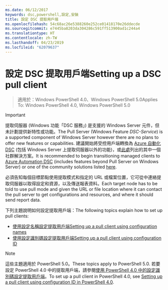 ```yaml
---
ms.date: 06/12/2017
keywords: dsc,powershell,設定,安裝
title: 設定 DSC 提取用戶端
ms.openlocfilehash: 54c68ac26e5388260e252ce01418170e26ddecde
ms.sourcegitcommit: e7445ba8203da304286c591ff513900ad1c244a4
ms.translationtype: HT
ms.contentlocale: zh-TW
ms.lasthandoff: 04/23/2019
ms.locfileid: "62079637"
---
```

# <a name="setting-up-a-dsc-pull-client"></a><span data-ttu-id="a2f61-103">設定 DSC 提取用戶端</span><span class="sxs-lookup"><span data-stu-id="a2f61-103">Setting up a DSC pull client</span></span>

> <span data-ttu-id="a2f61-104">適用於：Windows PowerShell 4.0、Windows PowerShell 5.0</span><span class="sxs-lookup"><span data-stu-id="a2f61-104">Applies To: Windows PowerShell 4.0, Windows PowerShell 5.0</span></span>

> [!IMPORTANT]
> <span data-ttu-id="a2f61-105">提取伺服器 (Windows 功能「DSC 服務」) 是支援的 Windows Server 元件，但未計劃提供新特性或功能。</span><span class="sxs-lookup"><span data-stu-id="a2f61-105">The Pull Server (Windows Feature *DSC-Service*) is a supported component of Windows Server however there are no plans to offer new features or capabilities.</span></span> <span data-ttu-id="a2f61-106">建議開始將受控用戶端轉換為 [Azure 自動化 DSC](/azure/automation/automation-dsc-getting-started) (包括 Windows Server 上提取伺服器以外的功能)，或[此處](pullserver.md#community-solutions-for-pull-service)列出的其中一個社群解決方案。</span><span class="sxs-lookup"><span data-stu-id="a2f61-106">It is recommended to begin transitioning managed clients to [Azure Automation DSC](/azure/automation/automation-dsc-getting-started) (includes features beyond Pull Server on Windows Server) or one of the community solutions listed [here](pullserver.md#community-solutions-for-pull-service).</span></span>

<span data-ttu-id="a2f61-107">必須告知每個目標節點使用提取模式和指定的 URL 或檔案位置，它可從中連絡提取伺服器以取得設定和資源，以及傳送報表資料。</span><span class="sxs-lookup"><span data-stu-id="a2f61-107">Each target node has to be told to use pull mode and given the URL or file location where it can contact the pull server to get configurations and resources, and where it should send report data.</span></span>

<span data-ttu-id="a2f61-108">下列主題說明如何設定提取用戶端：</span><span class="sxs-lookup"><span data-stu-id="a2f61-108">The following topics explain how to set up pull clients:</span></span>

* [<span data-ttu-id="a2f61-109">使用設定名稱設定提取用戶端</span><span class="sxs-lookup"><span data-stu-id="a2f61-109">Setting up a pull client using configuration names</span></span>](pullClientConfigNames.md)
* [<span data-ttu-id="a2f61-110">使用設定識別碼設定提取用戶端</span><span class="sxs-lookup"><span data-stu-id="a2f61-110">Setting up a pull client using configuration ID</span></span>](pullClientConfigID.md)

> [!NOTE]
> <span data-ttu-id="a2f61-111">這些主題適用於 PowerShell 5.0。</span><span class="sxs-lookup"><span data-stu-id="a2f61-111">These topics apply to PowerShell 5.0.</span></span> <span data-ttu-id="a2f61-112">若要設定 PowerShell 4.0 中的提取用戶端，請參閱[使用 PowerShell 4.0 中的設定識別碼設定提取用戶端](pullClientConfigID4.md)。</span><span class="sxs-lookup"><span data-stu-id="a2f61-112">To set up a pull client in PowerShell 4.0, see [Setting up a pull client using configuration ID in PowerShell 4.0](pullClientConfigID4.md).</span></span>